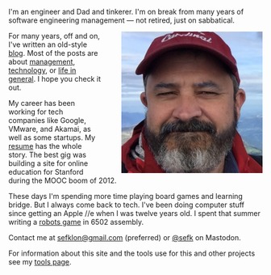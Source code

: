 <!--
.. title: Hi, I'm Sef
.. slug: index
.. date: 2025/08/05
-->

I'm an engineer and Dad and tinkerer. I'm on break from many years of
software engineering management &mdash; not retired, just on sabbatical.

<img src="/f/sef-squint.jpeg" 
     style="float:right; padding-left:40px;"
     alt="Sef squinting in a baseball hat" width=280px>

For many years, off and on, I've written an old-style [blog](posts). Most of the
posts are about [management](categories/management),
[technology](categories/technology), or [life in general](categories/life). I
hope you check it out.

My career has been working for tech companies like Google, VMware, and
Akamai, as well as some startups. My [resume][] has the whole story. The best gig was building a site
for online education for Stanford during the MOOC boom of 2012.

These days I'm spending more time playing board games and learning bridge. But I
always come back to tech. I've been doing computer stuff since getting an Apple
//e when I was twelve years old. I spent that summer writing a [robots game][]
in 6502 assembly.

Contact me at [sefklon@gmail.com](mailto:sefklon@gamil.com) (preferred) or
[@sefk](https://hachyderm.io/@sefk) on Mastodon.

For information about this site and the tools use for this and other projects
see my [tools page](tools).
<br>
<br>

[resume]: https://rawgithub.com/sefk/sef-resume/master/sef-kloninger-resume.html
[robots game]: http://en.wikipedia.org/wiki/Robots_%28BSD_game%29
